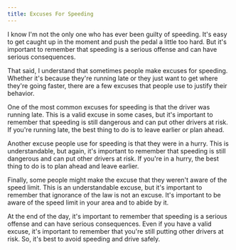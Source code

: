 ```yaml
---
title: Excuses For Speeding
---
```


I know I'm not the only one who has ever been guilty of speeding. It's easy to get caught up in the moment and push the pedal a little too hard. But it's important to remember that speeding is a serious offense and can have serious consequences.

That said, I understand that sometimes people make excuses for speeding. Whether it's because they're running late or they just want to get where they're going faster, there are a few excuses that people use to justify their behavior.

One of the most common excuses for speeding is that the driver was running late. This is a valid excuse in some cases, but it's important to remember that speeding is still dangerous and can put other drivers at risk. If you're running late, the best thing to do is to leave earlier or plan ahead.

Another excuse people use for speeding is that they were in a hurry. This is understandable, but again, it's important to remember that speeding is still dangerous and can put other drivers at risk. If you're in a hurry, the best thing to do is to plan ahead and leave earlier.

Finally, some people might make the excuse that they weren't aware of the speed limit. This is an understandable excuse, but it's important to remember that ignorance of the law is not an excuse. It's important to be aware of the speed limit in your area and to abide by it.

At the end of the day, it's important to remember that speeding is a serious offense and can have serious consequences. Even if you have a valid excuse, it's important to remember that you're still putting other drivers at risk. So, it's best to avoid speeding and drive safely.